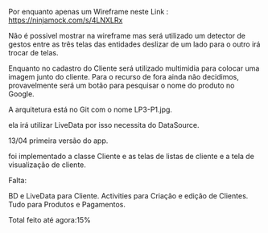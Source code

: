 Por enquanto apenas um Wireframe neste Link : https://ninjamock.com/s/4LNXLRx

Não é possivel mostrar na wireframe mas será utilizado um detector de gestos entre as três telas das entidades
deslizar de um lado para o outro irá trocar de telas.

Enquanto no cadastro do Cliente será utilizado multimidia para colocar uma imagem junto do cliente.
Para o recurso de fora ainda não decidimos, provavelmente será um botão para pesquisar o nome do produto no Google.

A arquitetura está no Git com o nome LP3-P1.jpg.

ela irá utilizar LiveData por isso necessita do DataSource.

13/04 primeira versão do app.

foi implementado a classe Cliente e as telas de listas de cliente e a tela de visualização de cliente.

Falta:

BD e LiveData para Cliente.
Activities para Criação e edição de Clientes.
Tudo para Produtos e Pagamentos.

Total feito até agora:15%



